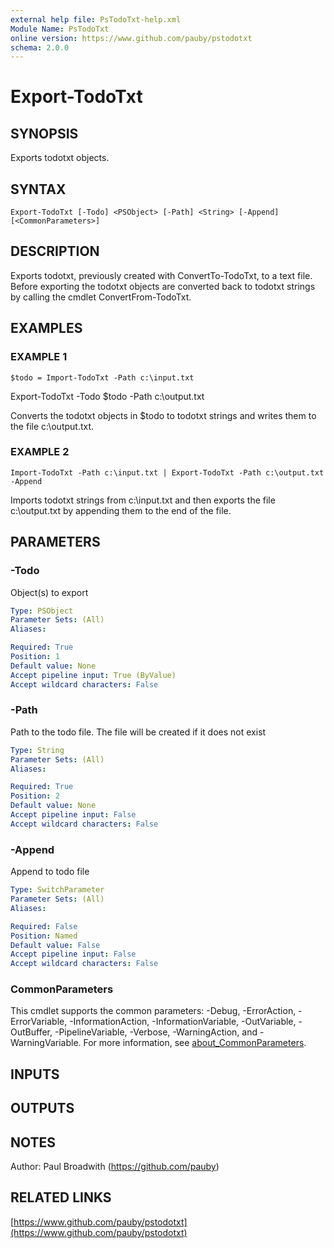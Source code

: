 ```yaml
---
external help file: PsTodoTxt-help.xml
Module Name: PsTodoTxt
online version: https://www.github.com/pauby/pstodotxt
schema: 2.0.0
---
```


# Export-TodoTxt

## SYNOPSIS
Exports todotxt objects.

## SYNTAX

```
Export-TodoTxt [-Todo] <PSObject> [-Path] <String> [-Append] [<CommonParameters>]
```

## DESCRIPTION
Exports todotxt, previously created with ConvertTo-TodoTxt,
to a text file.
Before exporting the todotxt objects are converted
back to todotxt strings by calling the cmdlet
ConvertFrom-TodoTxt.

## EXAMPLES

### EXAMPLE 1
```
$todo = Import-TodoTxt -Path c:\input.txt
```

Export-TodoTxt -Todo $todo -Path c:\output.txt

Converts the todotxt objects in $todo to todotxt strings and writes
them to the file c:\output.txt.

### EXAMPLE 2
```
Import-TodoTxt -Path c:\input.txt | Export-TodoTxt -Path c:\output.txt -Append
```

Imports todotxt strings from c:\input.txt and then exports the file c:\output.txt
by appending them to the end of the file.

## PARAMETERS

### -Todo
Object(s) to export

```yaml
Type: PSObject
Parameter Sets: (All)
Aliases:

Required: True
Position: 1
Default value: None
Accept pipeline input: True (ByValue)
Accept wildcard characters: False
```

### -Path
Path to the todo file.
The file will be created if it does not exist

```yaml
Type: String
Parameter Sets: (All)
Aliases:

Required: True
Position: 2
Default value: None
Accept pipeline input: False
Accept wildcard characters: False
```

### -Append
Append to todo file

```yaml
Type: SwitchParameter
Parameter Sets: (All)
Aliases:

Required: False
Position: Named
Default value: False
Accept pipeline input: False
Accept wildcard characters: False
```

### CommonParameters
This cmdlet supports the common parameters: -Debug, -ErrorAction, -ErrorVariable, -InformationAction, -InformationVariable, -OutVariable, -OutBuffer, -PipelineVariable, -Verbose, -WarningAction, and -WarningVariable. For more information, see [about_CommonParameters](http://go.microsoft.com/fwlink/?LinkID=113216).

## INPUTS

## OUTPUTS

## NOTES
Author: Paul Broadwith (https://github.com/pauby)

## RELATED LINKS

[https://www.github.com/pauby/pstodotxt](https://www.github.com/pauby/pstodotxt)

